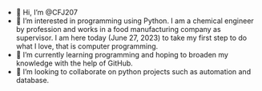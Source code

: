 - 👋 Hi, I’m @CFJ207
- 👀 I’m interested in programming using Python. I am a chemical engineer by profession and works in a food manufacturing company as supervisor. I am here today (June 27, 2023) to take my first step to do what I love, that is computer programming.
- 🌱 I’m currently learning programming and hoping to broaden my knowledge with the help of GitHub.
- 💞️ I’m looking to collaborate on python projects such as automation and database.


<!---
CFJ207/CFJ207 is a ✨ special ✨ repository because its `README.md` (this file) appears on your GitHub profile.
You can click the Preview link to take a look at your changes.
--->
